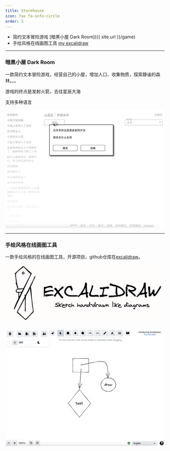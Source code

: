 ```yaml
---
title: Storehouse
icon: fas fa-info-circle
order: 5
---
```



- 简约文本冒险游戏 [暗黑小屋 Dark Room]({{ site.url }}/game)
- 手绘风格在线画图工具 [my excalidraw](https://draw.hxysayhi.com)

---
### 暗黑小屋 Dark Room

一款简约文本冒险游戏，经营自己的小屋，增加人口、收集物质，探索静谧的森林。。。

游戏的终点是发射火箭，去往星辰大海

支持多种语言

![dark room](/pic/storehouse/darkroom.png)

---
### 手绘风格在线画图工具
一款手绘风格的在线画图工具，开源项目，github仓库在[excalidraw](https://github.com/excalidraw/excalidraw)。

![excalidraw](/pic/storehouse/excalidraw.png)

![excalidraw](/pic/storehouse/excalidraw-show.png)

